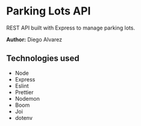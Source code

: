 # Parking Lots API

REST API built with Express to manage parking lots.

**Author:** Diego Alvarez

## Technologies used

- Node
- Express
- Eslint
- Prettier
- Nodemon
- Boom
- Joi
- dotenv
